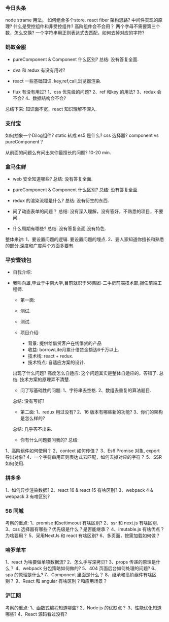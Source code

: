 ### 今日头条
node strame 用法。
如何组合多个store.
react fiber 架构思路?
中间件实现的原理?
什么是受控组件和非受控组件?
高阶组件会不会用？
两个字母不需要第三个数，怎么交换?
一个字符串用正则表达式去匹配，如何去掉对应的字符?

### 蚂蚁金服
* pureComponent & Component 什么区别?
总结: 没有答复全面.

* dva 和 redux 有没有用过?
* react 一些基础知识. key,ref,call,浏览器渲染.
* flux 有没有用过?
1、css 优先级的问题?
2、ref 和key 的用法?
3、redux 会不会?
4、数据结构会不会?

总结下来: 知识面不宽，react 知识理解不深入.

### 支付宝
如何抽象一个Dilog组件?
static 转成 es5 是什么?
css 选择器?
component vs pureComponent？

从前面的问题么有问出来你最擅长的问题?
10-20 min.

### 盒马生鲜
* web 安全知道哪些?
总结: 没有答复全面.

* pureComponent & Component 什么区别?
总结: 没有答复全面.

* redux 的渲染流程是什么?
总结: 没有衍生的东西.

* 问了动态表单的问题？
总结: 没有深入理解，没有答好，不熟悉的项目，不要问.

* 什么周期有哪些?
总结: 没有答复全面,没有特色.

整体来讲:
1、要设置问题的逻辑. 要设置问题的埋点.
2、要人家知道你擅长和熟悉的部分.深度和广度两个方面多要有.

### 平安壹钱包
* 自我介绍:
* 我叫向雄,毕业于中南大学,目前就职于58集团-二手房前端技术部,担任前端工程师.

    * 第一面:

    * 测试.
    * 测试.
    * 项目介绍:
        * 背景: 提供给借贷客户在线借贷的产品
        * 收益: borrowLite月累计借贷金额达6千万以上.
        * 技术栈: react + redux.
        * 技术特点: 自适应方案的设计.

    出现了什么问题? 高度怎么自适应: 这个问题其实是整体自适应的，答错了.
    总结: 技术方案的原理弄不清楚.

    * 问了写基础性的问题:
    1、字符串去空格.
    2、数组去重复的算法题目.

    总结: 没有写好?
    
    * 第二面:
    1、redux 用过没有?
    2、16 版本有哪些新的功能?
    3、你们的架构是怎么样的?

    总结: 几乎答不出来.

    * 你有什么问题要问我的?
    总结:

1、高阶组件如何使用？
2、context 如何传值？
3、Es6 Promise 对象, export 导出对象?
4、一个字符串用正则表达式去匹配，如何去掉对应的字符？
5、SSR 如何使用.

### 拼多多
1、如何异步渲染数据?
2、react 16 & react 15 有啥区别?
3、webpack 4 & webpack 3 有啥区别?

### 58 同城

考察的重点:
1、promise 和settimeout 有啥区别?
2、ssr 和 next.js 有啥区别.
3、css 选择器有哪些？优先级是什么？是否能继承？
4、imutable.js 有啥优点？为啥要用？
5、采用NextJs 和 react 有啥区别?
6、多页面，按需加载如何做？

### 哈罗单车
1、react 为啥要做单项数据流?
2、怎么手写深拷贝?
3、props 传递的原理是什么？
4、webpack 分包策略如何做的?
5、404 页面后台如何处理的问题?
6、spa 的原理是什么?
7、Component 里面是什么？
8、继承和高阶组件有啥区别？
9、React 和 angular 有啥区别？和应用场景？

### 沪江网
考察的重点:
1、函数式编程知道哪些?
2、Node js 的优缺点？
3、性能优化知道哪些?
4、React 源码看过没有?




